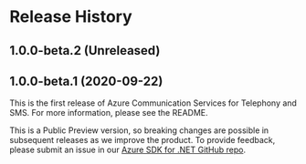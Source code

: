 # Release History

## 1.0.0-beta.2 (Unreleased)


## 1.0.0-beta.1 (2020-09-22)
This is the first release of Azure Communication Services for Telephony and SMS. For more information, please see the README.<!-- and [documentation](https://review.docs.microsoft.com/en-us/azure/project-spool/quickstarts/telephony-sms/get-phone-number?branch=pr-en-us-104477).-->

This is a Public Preview version, so breaking changes are possible in subsequent releases as we improve the product. To provide feedback, please submit an issue in our [Azure SDK for .NET GitHub repo](https://github.com/Azure/azure-sdk-for-net/issues).

<!-- LINKS -->
<!--
[ReadMe](https://github.com/Azure/azure-sdk-for-net/tree/master/sdk/communication/Azure.Communication.Sms/README.md)
-->
